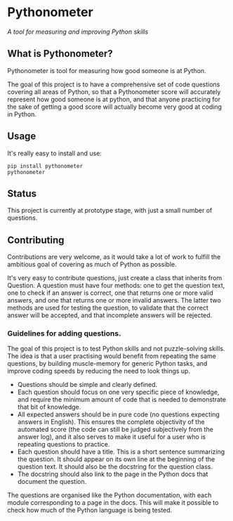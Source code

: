 # Pythonometer 
*A tool for measuring and improving Python skills*


## What is Pythonometer?
Pythonometer is tool for measuring how good someone is at Python. 

The goal of this project is to have a comprehensive set of code questions
covering all areas of Python, so that a Pythonometer score will
accurately represent how good someone is at python, and that anyone practicing for the
sake of getting a good score will actually become very good at coding in Python.

## Usage
It's really easy to install and use:
```
pip install pythonometer
pythonometer
```


## Status
This project is currently at prototype stage, with just a small number of questions.


## Contributing 
Contributions are very welcome, as it would take a lot of work to fulfill the ambitious
goal of covering as much of Python as possible. 

It's very easy to contribute questions, just create a class that inherits from Question.
A question must have four methods: one to get the question text, one to check if an
answer is correct, one that returns one or more valid answers, and one that returns
one or more invalid answers. The latter two methods are used for testing the question,
to validate that the correct answer will be accepted, and that incomplete answers will
be rejected.


### Guidelines for adding questions.
The goal of this project is to test Python skills and not puzzle-solving skills.
The idea is that a user practising would benefit from repeating the same questions,
by building muscle-memory for generic Python tasks, and improve coding speeds
by reducing the need to look things up.

- Questions should be simple and clearly defined. 
- Each question should focus on one very specific piece of knowledge, and require the
minimum amount of code that is needed to demonstrate that bit of knowledge.
- All expected answers should be in pure code (no questions expecting answers in English).
This ensures the complete objectivity of the automated score (the code can still be judged
subjectively from the answer log), and it also serves to make it useful for a user who
is repeating questions to practice.
- Each question should have a title. This is a short sentence summarizing the question.
It should appear on its own line at the beginning of the question text. It should also be
the docstring for the question class.
- The docstring should also link to the page in the Python docs that document the question.

The questions are organised like the Python documentation, with each module corresponding to a 
page in the docs. This will make it possible to check how much of the Python language is being tested.
